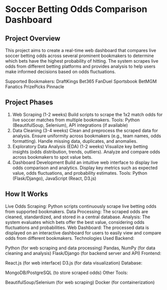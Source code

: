 # Soccer Betting Odds Comparison Dashboard
## Project Overview
This project aims to create a real-time web dashboard that compares live soccer betting odds across several prominent bookmakers to determine which bets have the highest probability of hitting. The system scrapes live odds from different betting platforms and provides analysis to help users make informed decisions based on odds fluctuations.

Supported Bookmakers:
DraftKings
Bet365
FanDuel Sportsbook
BetMGM
Fanatics
PrizePicks
Pinnacle
## Project Phases
1. Web Scraping (1-2 weeks)
Build scripts to scrape the 1x2 match odds for live soccer matches from multiple bookmakers.
Tools: Python (BeautifulSoup, Selenium), API integrations (if available)
2. Data Cleaning (3-4 weeks)
Clean and preprocess the scraped data for analysis.
Ensure uniformity across bookmakers (e.g., team names, odds formatting).
Handle missing data, duplicates, and anomalies.
3. Exploratory Data Analysis (EDA) (1-2 weeks)
Visualize key betting insights (odds distribution, trends, outliers).
Analyze and compare odds across bookmakers to spot value bets.
4. Dashboard Development
Build an intuitive web interface to display live odds comparison and analytics.
Display key metrics such as expected value, odds fluctuations, and probability estimates.
Tools: Python (Flask/Django), JavaScript (React, D3.js)
## How It Works
Live Odds Scraping: Python scripts continuously scrape live betting odds from supported bookmakers.
Data Processing: The scraped odds are cleaned, standardized, and stored in a central database.
Analysis: The system evaluates which bets offer the best value, considering odds fluctuations and probabilities.
Web Dashboard: The processed data is displayed on an interactive dashboard for users to easily view and compare odds from different bookmakers.
Technologies Used
Backend:

Python (for web scraping and data processing)
Pandas, NumPy (for data cleaning and analysis)
Flask/Django (for backend server and API)
Frontend:

React.js (for web interface)
D3.js (for data visualization)
Database:

MongoDB/PostgreSQL (to store scraped odds)
Other Tools:

BeautifulSoup/Selenium (for web scraping)
Docker (for containerization)

